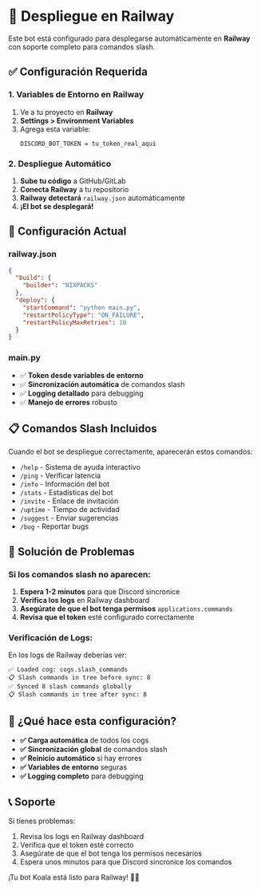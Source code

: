 # 🚂 Despliegue en Railway

Este bot está configurado para desplegarse automáticamente en **Railway** con soporte completo para comandos slash.

## ✅ Configuración Requerida

### 1. Variables de Entorno en Railway

1. Ve a tu proyecto en **Railway**
2. **Settings > Environment Variables**
3. Agrega esta variable:
   ```
   DISCORD_BOT_TOKEN = tu_token_real_aqui
   ```

### 2. Despliegue Automático

1. **Sube tu código** a GitHub/GitLab
2. **Conecta Railway** a tu repositorio
3. **Railway detectará** `railway.json` automáticamente
4. **¡El bot se desplegará!**

## 🔧 Configuración Actual

### railway.json
```json
{
  "build": {
    "builder": "NIXPACKS"
  },
  "deploy": {
    "startCommand": "python main.py",
    "restartPolicyType": "ON_FAILURE",
    "restartPolicyMaxRetries": 10
  }
}
```

### main.py
- ✅ **Token desde variables de entorno**
- ✅ **Sincronización automática** de comandos slash
- ✅ **Logging detallado** para debugging
- ✅ **Manejo de errores** robusto

## 📋 Comandos Slash Incluidos

Cuando el bot se despliegue correctamente, aparecerán estos comandos:

- `/help` - Sistema de ayuda interactivo
- `/ping` - Verificar latencia
- `/info` - Información del bot
- `/stats` - Estadísticas del bot
- `/invite` - Enlace de invitación
- `/uptime` - Tiempo de actividad
- `/suggest` - Enviar sugerencias
- `/bug` - Reportar bugs

## 🚨 Solución de Problemas

### Si los comandos slash no aparecen:
1. **Espera 1-2 minutos** para que Discord sincronice
2. **Verifica los logs** en Railway dashboard
3. **Asegúrate de que el bot tenga permisos** `applications.commands`
4. **Revisa que el token** esté configurado correctamente

### Verificación de Logs:
En los logs de Railway deberías ver:
```
✅ Loaded cog: cogs.slash_commands
📋 Slash commands in tree before sync: 8
✅ Synced 8 slash commands globally
📋 Slash commands in tree after sync: 8
```

## 🎯 ¿Qué hace esta configuración?

- **✅ Carga automática** de todos los cogs
- **✅ Sincronización global** de comandos slash
- **✅ Reinicio automático** si hay errores
- **✅ Variables de entorno** seguras
- **✅ Logging completo** para debugging

## 📞 Soporte

Si tienes problemas:
1. Revisa los logs en Railway dashboard
2. Verifica que el token esté correcto
3. Asegúrate de que el bot tenga los permisos necesarios
4. Espera unos minutos para que Discord sincronice los comandos

¡Tu bot Koala está listo para Railway! 🐨✨
